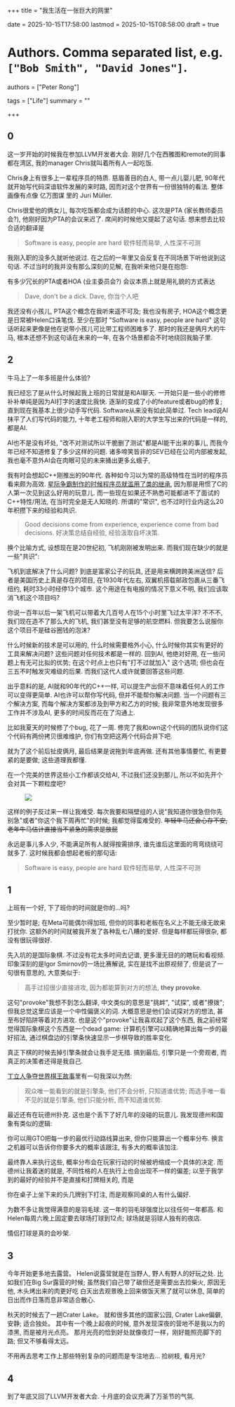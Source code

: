 +++
title = "我生活在一张巨大的网里"

date = 2025-10-15T17:58:00
lastmod = 2025-10-15T08:58:00
draft = true

# Authors. Comma separated list, e.g. `["Bob Smith", "David Jones"]`.
authors = ["Peter Rong"]

tags = ["Life"]
summary = ""

+++

## 0 

这一岁开始的时候我在参加LLVM开发者大会.
刚好几个在西雅图和remote的同事都在湾区, 我的manager Chris就叫着所有人一起吃饭.

Chris身上有很多上一辈程序员的特质.
慈眉善目的白人, 带一点儿婴儿肥, 90年代就开始写代码深谙软件发展的来时路, 因而对这个世界有一份很独特的看法.
整体画像有点像 亿万图谋 里的 Juri Müller.

Chris很爱他的俩女儿, 每次吃饭都会成为话题的中心.
这次是PTA (家长教师委员会?), 他刚好因为PTA的会议来迟了.
席间的时候他又提起了这句话. 
想来想去比较合适的翻译是

> Software is easy, people are hard
> 软件轻而易举, 人性深不可测

我刚入职的没多久就听他说过.
在之后的一年里又会反复在不同场景下听他说到这句话.
不过当时的我并没有那么深刻的见解, 在我听来他只是在抱怨: 

有多少冗长的PTA或者HOA (业主委员会?) 会议本质上就是用礼貌的方式表达 

> Dave, don't be a dick.
> Dave, 你当个人吧

我还没有小孩儿, PTA这个概念在我听来遥不可及; 我也没有房子, HOA这个概念更是日常被Helen口诛笔伐.
至少在那时 "Software is easy, people are hard" 这句话听起来更像是他在说带小孩儿可比带工程师困难多了.
那时的我还是俩月大的牛马, 根本还想不到这句话在未来的一年, 在各个场景都会不时地绕回我脑子里.

## 2

<!--
AI. 你不会觉得我会掠过不聊吧.
甚至于这篇文章本身也不是纯手打的, VSCode 内置的copilot 三五不时就要帮我纠正一下语法错误.
但我到不想聊具体的技术, 而是这个技术带来的影响.
-->

牛马上了一年多班是什么体验?

我已经忘了是从什么时候起我上班的日常就是和AI聊天.
一开始只是一些小的修修补补单纯是因为AI打字的速度比我快. 
逐渐的变成了小的feature或者bug的修复; 直到现在我基本上很少动手写代码.
Software从来没有如此简单过.
Tech lead说AI抹平了人们写代码的能力, 十年老工程师和刚入职的大学生写出来的代码是一样的, 都是AI.

AI也不是没有坏处, "改不对测试所以干脆删了测试"都是AI能干出来的事儿, 而我今年已经不知道修复了多少这样的问题.
诸多啼笑皆非的SEV已经在公司内部被发起, 我也毫不意外AI会在肉眼可见的未来捅出更多幺蛾子, 

我有时会想起C++刚推出的90年代.
各种如今习以为常的高级特性在当时的程序员看来颇为高效.
[星际争霸制作的时候程序员就滥用了类的继承](./tough-times-1-why-crash.md), 因为那是用惯了C的人第一次见到这么好用的玩意儿.
而一些现在如果还不熟悉可能都进不了面试的C++特性/用法, 在当时完全是无人知晓的.
所谓的"常识", 也不过时行业内这么20年积攒下来的经验和共识.

> Good decisions come from experience, experience come from bad decisions.
> 好决策总结自经验, 经验汲取自坏决策.

换个比喻方式, 设想现在是20世纪初, 飞机刚刚被发明出来.
而我们现在缺少的就是一些"共识": 

飞机到底解决了什么问题? 到底是富家公子的玩具, 还是用来横跨跨美洲送信? 
后者是美国历史上真是存在的项目, 在1930年代左右, 双翼机搭载邮政包裹从三番飞纽约, 耗时33小时经停13个城市.
这个用途在有电报的情况下意义不明, 我们应该取消飞机这个项目吗?

你说一百年以后一架飞机可以带着大几百号人在15个小时里飞过太平洋? 
不不不, 我们现在造不了那么大的飞机, 我们甚至没有足够的航空燃料.
但我要怎么说服你这个项目不是硅谷圈钱的泡沫?

什么时候新的技术是可以用的, 什么时候需要格外小心, 什么时候你其实有更好的工具来解决问题?
这些问题对任何技术都是一样的.
回到AI, 他绝对好用, 在一些问题上有无可比拟的优势; 在这个时点上也只有"打不过就加入" 这个选项; 但也会在三五不时触发灾难级的后果. 
而我们这代人或许就要回答这些问题.

出乎意料的是, AI就和90年代的C++一样, 可以提生产出但不意味着任何人的工作可以变得更简单.
AI也许可以帮你写代码, 但并不能帮你解决问题.
当一个问题有三个解决方案, 而每个解决方案都涉及到甲方和乙方的时候; 我非常意外地发现很多工作并不涉及AI, 更多的时间反而花在了沟通上.

比如我夏天的时候修了个bug, 花了一周.
修完了我和own这个代码的团队说你们这个代码有两份拷贝很难维护, 你们有空把这两个代码合并下吧.

就为了这个前后扯皮俩月, 最后结果是说拖到年底再做.
还有其他事情要忙, 有更要紧的是要做; 这些道理我都懂. 

在一个完美的世界这些小工作都该交给AI, 不过我们还没到那儿, 所以不如先开个会对其一下颗粒度吧?

<figure>
  <img src="/img/post/2025/YouFirst.jpg"/>
</figure>

这样的例子反过来一样让我难受.
每次我要和隔壁组的人说"我知道你很急但你先别急"或者"你这个我下周再忙"的时候; 我都觉得蛮难受的.
~~年轻牛马还会心存不安, 老年牛马估计直接当不紧急的需求是放屁~~

永远是事儿多人少, 不能满足所有人就得按需排序, 谁先谁后这里面的弯弯绕绕可就多了. 
这时候我都会想起老板的那句话:

> Software is easy, people are hard
> 软件轻而易举, 人性深不可测

<!--
夏天薅到了免费的Gemini, 我想试试它的research功能好不好用, 就让他研究了USB的发展史.

USB这篇文章到现在也没有完工.
尽管AI可以在任何一个精细的问题上找到相关的文献, 并组织成文字; 但就像它没有解决问题的能力一样, 它也很难把来自不同背景的资料整合成逻辑通顺的文章.
比如说它有时会做出一个论述, 而不去论证它, 甚至在一两个自然段之后开始否定自己刚刚做出的论述.
因而我不得不一遍遍地去读文章, 指出文章中的逻辑漏洞, 再让它去修改.

而且, 颇有意思的是Gemini就和刚入学的研究生一样, 你让他改文章次数过多以后他的逻辑就会愈加涣散, 直至完全不工作.
每次到这个时候我就不得不抛弃整个对话把重要的内容复制到新的对话框里然后让这边呢重新改文章, 就像开除掉一个研究生然后招一个新的过来继续完成之前的工作.
-->

## 1

上班有一个好, 下了班你的时间就是你的...吗?

至少暂时是; 在Meta可能偶尔得加班, 但你的同事和老板在名义上不能无缘无故来打扰你.
这额外的时间就被我开发了各种乱七八糟的爱好.
但是每样都玩得很杂, 都没有很玩得很好.

<!-- 小绿鸟上的德语学到了头就开始学西语; 但也许是我没有花太多的时间, 或者也许西语雨真的就更难一些我经常觉得西语要比德语更困难. -->

先入坑的是国际象棋.
不过没有花太多时间去记谱, 更多漫无目的的瞎玩和看视频.
印象深刻的是Igor Smirnov的一场比赛解说, 实在是找不出原视频了, 但是说了一句很有意思的, 大意类似于:

> 高手过招很少直接进攻, 因为都能算到对方的想法, **they provoke**.

这句"provoke"我想不到怎么翻译, 中文类似的意思是"挑衅", "试探", 或者"撩拨"; 但我总觉这里应该是一个中性偏褒义的词.
大概意思是他们会试探对方的想法, 甚至布好陷阱等着对方进攻.
也是这个"provoke"让我喜欢起了这个东西, 我之前经常觉得国际象棋这个东西是一个dead game:
计算机引擎可以精确地算出每一步的最好招法, 通过棋盘边的引擎条快速显示一步棋导致的胜率变化.

真正下棋的时候去掉引擎条就会让我手足无措.
搞到最后, 引擎只是一个旁观者, 而真正的决策者还得是我自己.

[丁立人争夺世界棋王故事](https://www.bilibili.com/video/BV13a4y1u7ys)里有一句我深以为然:

>  观众唯一能看到的就是引擎条, 他们不会分析, 只知道谁优势; 而选手唯一看不见的就是引擎条, 他们只能分析, 而不知道谁优势.

最近还有在玩德州扑克. 这也是个丢下了好几年的没碰的玩意儿.
我发现德州和国象有类似的逻辑:

你可以用GTO把每一步的最优行动路线算出来, 但你只能算出一个概率分布.
换言之机器可以告诉你你要多大的概率该跟注, 有多大的概率该加注.

最终靠人来执行这些, 概率分布会在玩家行动的时候被坍缩成一个具体的决定.
而德州让我着迷的就是, 不同性格的人在执行上也会出现不一样的偏差; 以至于我学到的最好的经验并不是直接和打牌相关的, 而是

你在桌子上坐下来的头几牌别下打注, 而是观察同桌的人有什么偏好.

为数不多让我觉得满意的是羽毛球.
这一年的羽毛球强度比以往任何一年都高.
和Helen每周六晚上固定要去球场打球到12点; 球场就是羽球人独有的夜店.

情侣打球是真的会吵架.

## 3 

今年开始更多地去露营。
Helen说露营就是在当野人, 野人有野人的好玩之处.
比如我们在Big Sur露营的时候; 虽然我们自己带了碳但还是需要出去捡柴火, 原因无他, 木头烤出来的肉更好吃
白天出去观景晚上回来做饭天黑了就可以休息, 简单的日出而作日落而息非常适合散心.

秋天的时候去了一趟Crater Lake。
就和很多其他的国家公园, Crater Lake偏僻, 安静; 适合独处。
其中有一个晚上起夜的时候, 意外发现深夜的营地不是我以为的漆黑, 而是被月光点亮。
那月光亮的恰到好处就像夜灯一样，刚好能照亮脚下的路; 但又不够看得太远。

不用再去思考工作上那些特别复杂的问题而是专注地去... 捡树枝, 看月光?

<!--
## 1

从Crater北上一路开到了西雅图.
一年前新出生的牛马第一次到这儿来出差; 啥也不懂.
但我记得大家都坐在一个会议室里写代码的样子还挺有意思的, 挺像大学的时候玩Hackathon.

所以哪怕今年来西雅图出差的同事不多, 有这个机会还是跑来了.



合作也仍然是和人 
-->

## 4

到了年底又回了LLVM开发者大会. 
十月底的会议充满了万圣节的气氛.